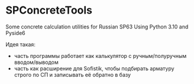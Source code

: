 # SPConcreteTools
Some concrete calculation utilities for Russian SP63
Using Python 3.10 and Pyside6

Идея такая:
- часть программы работает как калькулятор с ручным/полуручным вводом/выводом
- часть как расширение для Sofistik, чтобы подбирать арматуру строго по СП и записывать её обратно в базу



